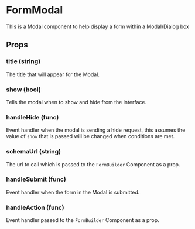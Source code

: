 # FormModal

This is a Modal component to help display a form within a Modal/Dialog box

## Props

### title (string)

The title that will appear for the Modal.

### show (bool)

Tells the modal when to show and hide from the interface.

### handleHide (func)

Event handler when the modal is sending a hide request, this assumes the value of `show` that is passed will be changed when conditions are met.

### schemaUrl (string)

The url to call which is passed to the `FormBuilder` Component as a prop.

### handleSubmit (func)

Event handler when the form in the Modal is submitted.

### handleAction (func)

Event handler passed to the `FormBuilder` Component as a prop.
